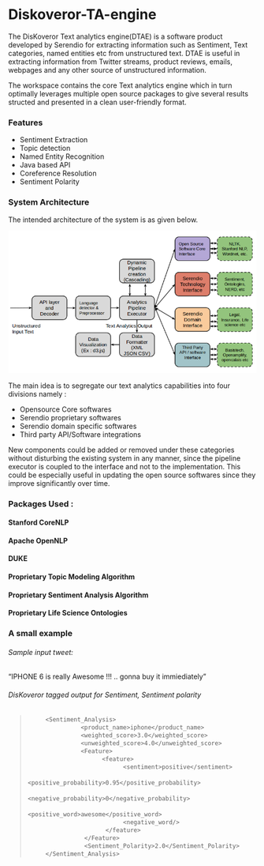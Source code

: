 # Diskoveror-TA-engine

The DisKoveror Text analytics engine(DTAE) is a software product developed by Serendio for extracting information such as Sentiment, Text categories, named entities etc from unstructured text. DTAE is useful in extracting information from Twitter streams, product reviews, emails, webpages and any other source of unstructured information. 


The workspace contains the core Text analytics engine which in turn optimally leverages multiple open source packages
to give several results structed and presented in a clean user-friendly format.


### Features

* Sentiment Extraction
* Topic detection
* Named Entity Recognition
* Java based API
* Coreference Resolution
* Sentiment Polarity



### System Architecture

The intended architecture of the system is as given below.

![System Architecture](/img1.png "System Architechture")


The main idea is to segregate our text analytics capabilities into four divisions namely :

* Opensource Core softwares
* Serendio proprietary softwares
* Serendio domain specific softwares
* Third party API/Software integrations

New components could be added or removed under these categories without disturbing the existing system in any manner, since the pipeline executor is coupled to the interface and not to the implementation. This could be especially useful in updating the open source softwares since they improve significantly over time.


### Packages Used : 

#### Stanford CoreNLP
#### Apache OpenNLP
#### DUKE
#### Proprietary Topic Modeling Algorithm
#### Proprietary Sentiment Analysis Algorithm
#### Proprietary Life Science Ontologies




### A small example


###### Sample input tweet:

“IPHONE 6 is really  Awesome !!! .. gonna buy it immiediately”

###### DisKoveror tagged output for Sentiment, Sentiment polarity


>          <Sentiment_Analysis>
>                    <product_name>iphone</product_name>
>                    <weighted_score>3.0</weighted_score>
>                    <unweighted_score>4.0</unweighted_score>
>                    <Feature>
>                          <feature>
>                                <sentiment>positive</sentiment>
>                                <positive_probability>0.95</positive_probability>
>                                <negative_probability>0</negative_probability>
>                                <positive_word>awesome</positive_word>
>                                <negative_word/>                             
>                           </feature>
>                     </Feature>
>                     <Sentiment_Polarity>2.0</Sentiment_Polarity>
>          </Sentiment_Analysis>







